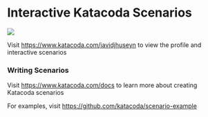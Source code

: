 # Interactive Katacoda Scenarios

[![](http://shields.katacoda.com/katacoda/javidjhuseyn/count.svg)](https://www.katacoda.com/javidjhuseyn "Get your profile on Katacoda.com")

Visit https://www.katacoda.com/javidjhuseyn to view the profile and interactive scenarios

### Writing Scenarios
Visit https://www.katacoda.com/docs to learn more about creating Katacoda scenarios

For examples, visit https://github.com/katacoda/scenario-example
